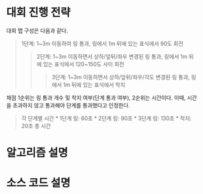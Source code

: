 # 대회 진행 전략
대회 맵 구성은 다음과 같다.
> 1단계: 1~3m 이동하여 링 통과, 링에서 1m 뒤에 있는 표식에서 90도 회전
>    > 2단계: 1~3m 이동하면서 상하/앞뒤/좌우 변경된 링 통과, 링에서 1m 뒤에 있는 표식에서 120~150도 사이 회전
>    >    > 3단계: 1~3m 이동하면서 상하/앞뒤/좌우/각도 변경된 링 통과, 링에서 1m 뒤에 있는 표식에서 착지

채점 1순위는 링 통과 개수 및 착지 여부(단계 통과 여부), 2순위는 시간이다.
     이때, 시간을 초과하지 않고 통과해야 단계를 통과했다고 인정한다.
>    각 단계별 시간
     * 1단계 링: 60초 * 2단계 링: 90초 * 3단계 링: 130초 * 착지: 20초
    총 시간







# 알고리즘 설명
# 소스 코드 설명

